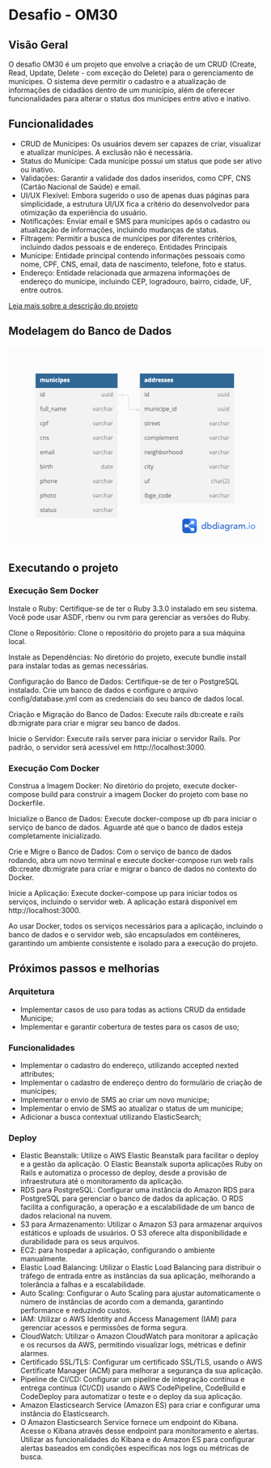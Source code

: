 # Desafio - OM30

## Visão Geral
O desafio OM30 é um projeto que envolve a criação de um CRUD (Create, Read, Update, Delete - com exceção do Delete) para o gerenciamento de munícipes. O sistema deve permitir o cadastro e a atualização de informações de cidadãos dentro de um município, além de oferecer funcionalidades para alterar o status dos munícipes entre ativo e inativo.

## Funcionalidades
- CRUD de Munícipes: Os usuários devem ser capazes de criar, visualizar e atualizar munícipes. A exclusão não é necessária.
- Status do Munícipe: Cada munícipe possui um status que pode ser ativo ou inativo.
- Validações: Garantir a validade dos dados inseridos, como CPF, CNS (Cartão Nacional de Saúde) e email.
- UI/UX Flexível: Embora sugerido o uso de apenas duas páginas para simplicidade, a estrutura UI/UX fica a critério do desenvolvedor para otimização da experiência do usuário.
- Notificações: Enviar email e SMS para munícipes após o cadastro ou atualização de informações, incluindo mudanças de status.
- Filtragem: Permitir a busca de munícipes por diferentes critérios, incluindo dados pessoais e de endereço.
Entidades Principais
- Munícipe: Entidade principal contendo informações pessoais como nome, CPF, CNS, email, data de nascimento, telefone, foto e status.
- Endereço: Entidade relacionada que armazena informações de endereço do munícipe, incluindo CEP, logradouro, bairro, cidade, UF, entre outros.

[Leia mais sobre a descrição do projeto](about_the_project.md)

## Modelagem do Banco de Dados
![alt modelagem do banco](project_challenge_der.png)

## Executando o projeto

### Execução Sem Docker
Instale o Ruby: Certifique-se de ter o Ruby 3.3.0 instalado em seu sistema. Você pode usar ASDF, rbenv ou rvm para gerenciar as versões do Ruby.

Clone o Repositório: Clone o repositório do projeto para a sua máquina local.

Instale as Dependências: No diretório do projeto, execute bundle install para instalar todas as gemas necessárias.

Configuração do Banco de Dados: Certifique-se de ter o PostgreSQL instalado. Crie um banco de dados e configure o arquivo config/database.yml com as credenciais do seu banco de dados local.

Criação e Migração do Banco de Dados: Execute rails db:create e rails db:migrate para criar e migrar seu banco de dados.

Inicie o Servidor: Execute rails server para iniciar o servidor Rails. Por padrão, o servidor será acessível em http://localhost:3000.

### Execução Com Docker
Construa a Imagem Docker: No diretório do projeto, execute docker-compose build para construir a imagem Docker do projeto com base no Dockerfile.

Inicialize o Banco de Dados: Execute docker-compose up db para iniciar o serviço de banco de dados. Aguarde até que o banco de dados esteja completamente inicializado.

Crie e Migre o Banco de Dados: Com o serviço de banco de dados rodando, abra um novo terminal e execute docker-compose run web rails db:create db:migrate para criar e migrar o banco de dados no contexto do Docker.

Inicie a Aplicação: Execute docker-compose up para iniciar todos os serviços, incluindo o servidor web. A aplicação estará disponível em http://localhost:3000.

Ao usar Docker, todos os serviços necessários para a aplicação, incluindo o banco de dados e o servidor web, são encapsulados em contêineres, garantindo um ambiente consistente e isolado para a execução do projeto.

## Próximos passos e melhorias

### Arquitetura
- Implementar casos de uso para todas as actions CRUD da entidade Municipe;
- Implementar e garantir cobertura de testes para os casos de uso;

### Funcionalidades
- Implementar o cadastro do endereço, utilizando accepted nexted attributes;
- Implementar o cadastro de endereço dentro do formulário de criação de municipes;
- Implementar o envio de SMS ao criar um novo municipe;
- Implementar o envio de SMS ao atualizar o status de um municipe;
- Adicionar a busca contextual utilizando ElasticSearch;

### Deploy
- Elastic Beanstalk: Utilize o AWS Elastic Beanstalk para facilitar o deploy e a gestão da aplicação. O Elastic Beanstalk suporta aplicações Ruby on Rails e automatiza o processo de deploy, desde a provisão de infraestrutura até o monitoramento da aplicação.
- RDS para PostgreSQL: Configurar uma instância do Amazon RDS para PostgreSQL para gerenciar o banco de dados da aplicação. O RDS facilita a configuração, a operação e a escalabilidade de um banco de dados relacional na nuvem.
- S3 para Armazenamento: Utilizar o Amazon S3 para armazenar arquivos estáticos e uploads de usuários. O S3 oferece alta disponibilidade e durabilidade para os seus arquivos.
- EC2: para hospedar a aplicação, configurando o ambiente manualmente.
- Elastic Load Balancing: Utilizar o Elastic Load Balancing para distribuir o tráfego de entrada entre as instâncias da sua aplicação, melhorando a tolerância a falhas e a escalabilidade.
- Auto Scaling: Configurar o Auto Scaling para ajustar automaticamente o número de instâncias de acordo com a demanda, garantindo performance e reduzindo custos.
- IAM: Utilizar o AWS Identity and Access Management (IAM) para gerenciar acessos e permissões de forma segura.
- CloudWatch: Utilizar o Amazon CloudWatch para monitorar a aplicação e os recursos da AWS, permitindo visualizar logs, métricas e definir alarmes.
- Certificado SSL/TLS: Configurar um certificado SSL/TLS, usando o AWS Certificate Manager (ACM) para melhorar a segurança da sua aplicação.
- Pipeline de CI/CD: Configurar um pipeline de integração contínua e entrega contínua (CI/CD) usando o AWS CodePipeline, CodeBuild e CodeDeploy para automatizar o teste e o deploy da sua aplicação.
- Amazon Elasticsearch Service (Amazon ES) para criar e configurar uma instância do Elasticsearch.
- O Amazon Elasticsearch Service fornece um endpoint do Kibana. Acesse o Kibana através desse endpoint para monitoramento e alertas. Utilizar as funcionalidades do Kibana e do Amazon ES para configurar alertas baseados em condições específicas nos logs ou métricas de busca.